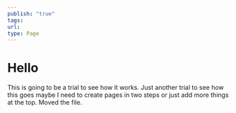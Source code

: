 ```yaml
---
publish: "true"
tags: 
url: 
type: Page
---
```


# Hello

This is going to be a trial to see how it works. Just another trial to see how this goes maybe I need to create pages in two steps or just add more things at the top. Moved the file.

